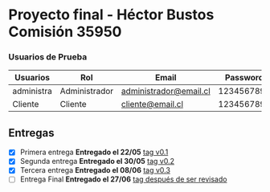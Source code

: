 # Proyecto final - Héctor Bustos Comisión 35950

### Usuarios de Prueba

| Usuarios   | Rol           | Email                  | Password   |
| ---------- | ------------- | ---------------------- | ---------- |
| administra | Administrador | administrador@email.cl | 1234567890 |
| Cliente    | Cliente       | cliente@email.cl       | 1234567890 |

## Entregas

- [x] Primera entrega **Entregado el 22/05** [tag v0.1](https://github.com/h3ctordev/proyectofinal-hectorbustos/releases/tag/entregas%2Fv0.1)
- [x] Segunda entrega **Entregado el 30/05** [tag v0.2](https://github.com/h3ctordev/proyectofinal-hectorbustos/releases/tag/entregas%2Fv0.2)
- [x] Tercera entrega **Entregado el 08/06** [tag v0.3](https://github.com/h3ctordev/proyectofinal-hectorbustos/releases/tag/entregas%2Fv0.3)
- [ ] Entrega Final **Entregado el 27/06** [tag después de ser revisado](https://github.com/h3ctordev/proyectofinal-hectorbustos/tags)
